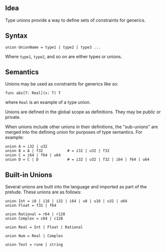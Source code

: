 ## Idea
Type unions provide a way to define sets of constraints for generics.

## Syntax
```
union UnionName = type1 | type2 | type3 ...
```
Where `type1`, `type2`, and so on are either types or unions.

## Semantics
Unions may be used as constraints for generics like so:

```
func abs[T: Real](x: T) T
```

where `Real` is an example of a type union.

Unions are defined in the global scope as definitions.  They may be public or private.

When unions include other unions in their definitions, the "sub-unions" are merged into the defining union for purposes of type semantics.  For example:

```
union A = i32 | u32
union B = A | f32           # = i32 | u32 | f32
union C = i64 | f64 | u64
union D = C | D             # = i32 | u32 | f32 | i64 | f64 | u64
```

## Built-in Unions
Several unions are built into the language and imported as part of the prelude.  These unions are as follows:

```
union Int = i8 | i16 | i32 | i64 | u8 | u16 | u32 | u64
union Float = f32 | f64

union Rational = r64 | r128
union Complex = c64 | c128

union Real = Int | Float | Rational

union Num = Real | Complex

union Text = rune | string
```

